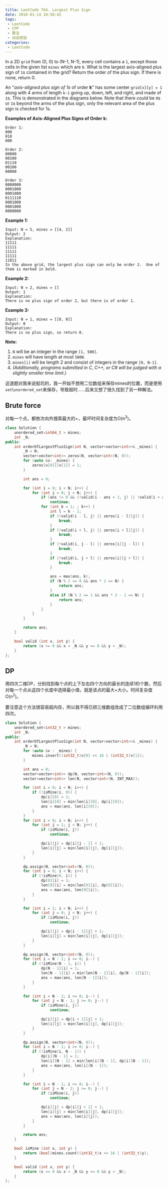 ```yaml
---
title: LeetCode 764. Largest Plus Sign
date: 2018-01-14 10:58:42
tags:
 - LeetCode 
 - CPP
 - 算法
 - 动态规划
categories:
 - LeetCode
---
```


In a 2D `grid` from (0, 0) to (N-1, N-1), every cell contains a `1`, except those cells in the given list `mines` which are `0`. What is the largest axis-aligned plus sign of `1`s contained in the grid? Return the order of the plus sign. If there is none, return 0.

An "*axis-aligned plus sign of 1s* of order **k**" has some center `grid[x][y] = 1` along with 4 arms of length `k-1` going up, down, left, and right, and made of `1`s. This is demonstrated in the diagrams below. Note that there could be `0`s or `1`s beyond the arms of the plus sign, only the relevant area of the plus sign is checked for 1s.

**Examples of Axis-Aligned Plus Signs of Order k:**

```
Order 1:
000
010
000

Order 2:
00000
00100
01110
00100
00000

Order 3:
0000000
0001000
0001000
0111110
0001000
0001000
0000000
```

**Example 1:**

```
Input: N = 5, mines = [[4, 2]]
Output: 2
Explanation:
11111
11111
11111
11111
11011
In the above grid, the largest plus sign can only be order 2.  One of them is marked in bold.
```

**Example 2:**

```
Input: N = 2, mines = []
Output: 1
Explanation:
There is no plus sign of order 2, but there is of order 1.
```

**Example 3:**

```
Input: N = 1, mines = [[0, 0]]
Output: 0
Explanation:
There is no plus sign, so return 0.
```

**Note:**

1. `N` will be an integer in the range `[1, 500]`.
2. `mines` will have length at most `5000`.
3. `mines[i]` will be length 2 and consist of integers in the range `[0, N-1]`.
4. *(Additionally, programs submitted in C, C++, or C# will be judged with a slightly smaller time limit.)*

<!-- more -->

这道题对我来说挺坑的，我一开始不想用二位数组来保存mines的位置，而是使用`set`\\`unordered_set`来保存，导致超时……后来又想了很久找到了另一种解法。

## Brute force

对每一个点，都依次向外搜索最大的+，最坏时间复杂度为O(n<sup>3</sup>)。

```cpp
class Solution {
    unordered_set<int64_t > mines;
    int _N;
public:
    int orderOfLargestPlusSign(int N, vector<vector<int>>& _mines) {
        _N = N;
        vector<vector<int>> zeros(N, vector<int>(N, 0));
        for (auto &v: _mines) {
            zeros[v[0]][v[1]] = 1;
        }

        int ans = 0;

        for (int i = 0; i < N; i++) {
            for (int j = 0; j < N; j++) {
                if (ans != 0 && (!valid(i - ans + 1, j) || !valid(i + ans - 1, j) || !valid(i, j - ans + 1) || !valid(i, j + ans - 1)))
                    continue;
                for (int k = 1; ; k++) {
                    int l = k - 1;
                    if (!valid(i - l, j) || zeros[i - l][j]) {
                        break;
                    }
                    if (!valid(i + l, j) || zeros[i + l][j]) {
                        break;
                    }
                    if (!valid(i, j - l) || zeros[i][j - l]) {
                        break;
                    }
                    if (!valid(i, j + l) || zeros[i][j + l]) {
                        break;
                    }

                    ans = max(ans, k);
                    if (N % 2 == 0 && ans * 2 == N) {
                        return ans;
                    }
                    else if (N % 2 == 1 && ans * 2 - 1 == N) {
                        return ans;
                    }
                }
            }
        }

        return ans;
    }

    bool valid (int x, int y) {
        return (x >= 0 && x < _N && y >= 0 && y < _N);
    }
};
```

## DP

用四次二维DP，分别找到每个点的上下左右四个方向的最长的连续1的个数，然后对每一个点从这四个长度中选择最小值，就是该点的最大+大小。时间复杂度O(n<sup>2</sup>)。

要注意这个方法很容易超内存，所以我不得已把三维数组改成了二位数组循环利用四次。

```cpp
class Solution {
    unordered_set<int32_t > mines;
    int _N;
public:
    int orderOfLargestPlusSign(int N, vector<vector<int>>& _mines) {
        _N = N;
        for (auto &v : _mines) {
            mines.insert((int32_t)v[0] << 16 | (int32_t)v[1]);
        }

        int ans = 0;
        vector<vector<int>> dp(N, vector<int>(N, 0));
        vector<vector<int>> len(N, vector<int>(N, INT_MAX));

        for (int i = 0; i < N; i++) {
            if (!isMine(i, 0)) {
                dp[i][0] = 1;
                len[i][0] = min(len[i][0], dp[i][0]);
                ans = max(ans, len[i][0]);
            }
        }
        for (int i = 0; i < N; i++) {
            for (int j = 1; j < N; j++) {
                if (isMine(i, j))
                    continue;

                dp[i][j] = dp[i][j - 1] + 1;
                len[i][j] = min(len[i][j], dp[i][j]);
            }
        }

        dp.assign(N, vector<int>(N, 0));
        for (int i = 0; i < N; i++) {
            if (!isMine(0, i)) {
                dp[0][i] = 1;
                len[0][i] = min(len[0][i], dp[0][i]);
                ans = max(ans, len[0][i]);
            }
        }

        for (int i = 1; i < N; i++) {
            for (int j = 0; j < N; j++) {
                if (isMine(i, j))
                    continue;

                dp[i][j] = dp[i - 1][j] + 1;
                len[i][j] = min(len[i][j], dp[i][j]);
            }
        }

        dp.assign(N, vector<int>(N, 0));
        for (int i = N - 1; i >= 0; i--) {
            if (!isMine(N - 1, i)) {
                dp[N - 1][i] = 1;
                len[N - 1][i] = min(len[N - 1][i], dp[N - 1][i]);
                ans = max(ans, len[N - 1][i]);
            }
        }

        for (int i = N - 2; i >= 0; i--) {
            for (int j = N - 1; j >= 0; j--) {
                if (isMine(i, j))
                    continue;

                dp[i][j] = dp[i + 1][j] + 1;
                len[i][j] = min(len[i][j], dp[i][j]);
            }
        }

        dp.assign(N, vector<int>(N, 0));
        for (int i = N - 1; i >= 0; i--) {
            if (!isMine(i, N - 1)) {
                dp[i][N - 1] = 1;
                len[i][N - 1] = min(len[i][N - 1], dp[i][N - 1]);
                ans = max(ans, len[i][N - 1]);
            }
        }

        for (int i = N - 1; i >= 0; i--) {
            for (int j = N - 2; j >= 0; j--) {
                if (isMine(i, j))
                    continue;

                dp[i][j] = dp[i][j + 1] + 1;
                len[i][j] = min(len[i][j], dp[i][j]);
                ans = max(ans, len[i][j]);
            }
        }

        return ans;
    }

    bool isMine (int x, int y) {
        return (bool)mines.count((int32_t)x << 16 | (int32_t)y);
    }

    bool valid (int x, int y) {
        return (x >= 0 && x < _N && y >= 0 && y < _N);
    }
};
```

